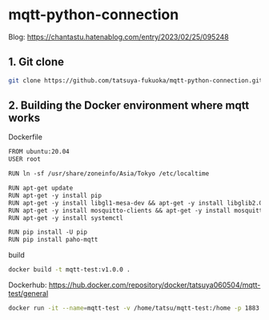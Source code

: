 # mqtt-python-connection
Blog: https://chantastu.hatenablog.com/entry/2023/02/25/095248
## 1. Git clone
```bash
git clone https://github.com/tatsuya-fukuoka/mqtt-python-connection.git
```
## 2. Building the Docker environment where mqtt works
Dockerfile
```txt
FROM ubuntu:20.04
USER root

RUN ln -sf /usr/share/zoneinfo/Asia/Tokyo /etc/localtime

RUN apt-get update
RUN apt-get -y install pip
RUN apt-get -y install libgl1-mesa-dev && apt-get -y install libglib2.0-0
RUN apt-get -y install mosquitto-clients && apt-get -y install mosquitto
RUN apt-get -y install systemctl

RUN pip install -U pip
RUN pip install paho-mqtt
```
build
```bash
docker build -t mqtt-test:v1.0.0 .
```
Dockerhub: https://hub.docker.com/repository/docker/tatsuya060504/mqtt-test/general
```bash
docker run -it --name=mqtt-test -v /home/tatsu/mqtt-test:/home -p 1883:1883 mqtt-test:v1.0.0 /bin/bash
```
